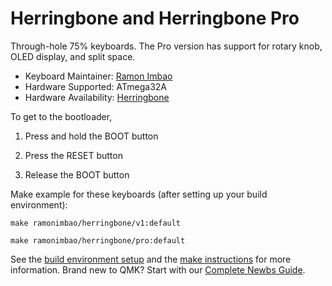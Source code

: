 # Herringbone and Herringbone Pro

Through-hole 75% keyboards. The Pro version has support for rotary knob, OLED display, and split space.

* Keyboard Maintainer: [Ramon Imbao](https://github.com/ramonimbao)
* Hardware Supported: ATmega32A
* Hardware Availability: [Herringbone](https://github.com/ramonimbao/Herringbone)

To get to the bootloader,

1. Press and hold the BOOT button

2. Press the RESET button

3. Release the BOOT button

Make example for these keyboards (after setting up your build environment):

    make ramonimbao/herringbone/v1:default
    
    make ramonimbao/herringbone/pro:default

See the [build environment setup](https://docs.qmk.fm/#/getting_started_build_tools) and the [make instructions](https://docs.qmk.fm/#/getting_started_make_guide) for more information. Brand new to QMK? Start with our [Complete Newbs Guide](https://docs.qmk.fm/#/newbs).
